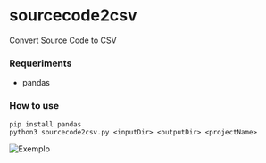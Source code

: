 # sourcecode2csv
Convert Source Code to CSV

### Requeriments
- pandas

### How to use
```
pip install pandas
python3 sourcecode2csv.py <inputDir> <outputDir> <projectName>
```

![Exemplo](screencast.gif)
